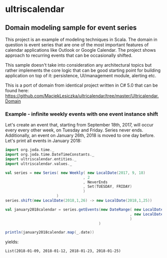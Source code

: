 # ultriscalendar

## Domain modeling sample for event series

This project is an example of modeling techniques in Scala. The domain in question is event series that are one of the most important features of calendar applications like Outlook or Google Calendar. The project shows approach to recurring events that can be occasionally shifted. 

This sample doesn't take into consideration any architectural topics but rather implements the core logic that can be good starting point for building application on top of it: persistence, UI/management module, alerting etc.

This is a port of domain from identical project written in C# 5.0 that can be found here: https://github.com/MaciekLesiczka/ultricalendar/tree/master/Ultricalendar.Domain


### Example - infinite weekly events with one event instance shift

Let's create an event that, starting from September 18th, 2017, will occur every every other week, on Tuesday and Friday. Series never ends. Additionally, an event on January 26th, 2018 is moved to one day before. Let's print all events in January 2018:

``` scala
import org.joda.time._
import org.joda.time.DateTimeConstants._
import ultriscalendar.entities._
import ultriscalendar.values._

val series = new Series( new Weekly( new LocalDate(2017, 9, 18)
                                   , 2
                                   , NeverEnds
                                   , Set(TUESDAY, FRIDAY)
                                   )
                       )
series.shift(new LocalDate(2018,1,26) -> new LocalDate(2018,1,25))

val january2018calendar = series.getEvents(new DateRange( new LocalDate(2018, 1,  1)
                                                        , new LocalDate(2018, 1, 31)
                                                        )
                                          )

println(january2018calendar.map(_.date))
```

yields:

```
List(2018-01-09, 2018-01-12, 2018-01-23, 2018-01-25)
```
